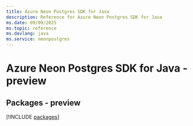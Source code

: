 ```yaml
---
title: Azure Neon Postgres SDK for Java
description: Reference for Azure Neon Postgres SDK for Java
ms.date: 09/09/2025
ms.topic: reference
ms.devlang: java
ms.service: neonpostgres
---
```

# Azure Neon Postgres SDK for Java - preview
## Packages - preview
[!INCLUDE [packages](neon-postgres-index.md)]